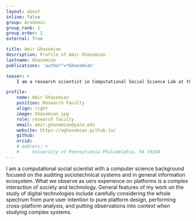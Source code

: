 ```yaml
---
layout: about
inline: false
group: Academic
group_rank: 1
group_order: 2
external: True

title: Amir Ghasemian
description: Profile of Amir Ghasemian.
lastname: Ghasemian
publications: 'author^=*Ghasemian'

teaser: >
    I am a research scientist in Computational Social Science Lab at the University of Pennsylvania.

profile:
    name: Amir Ghasemian
    position: Research Faculty   
    align: right
    image: Ghasemian.jpg
    role: research faculty
    email: amir.ghasemian@yale.edu
    website: https://aghasemian.github.io/
    github: 
    orcid: 
    # address: >
    #     University of Pennsylvania Philadelphia, PA 19104
---
```


I am a computational social scientist with a computer science background focused on the auditing sociotechnical systems and in general information ecosystem. What we observe as uers experience on platforms is a complex interaction of society and technology. General features of my work on the study of digital technologies include carefully considering the whole spectrum from pure user intention to pure platform design, performing cross-platform analysis, and putting observations into context when studying complex systems.
